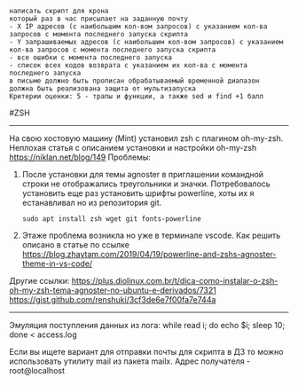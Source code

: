     написать скрипт для крона
    который раз в час присылает на заданную почту
    - X IP адресов (с наибольшим кол-вом запросов) с указанием кол-ва запросов c момента последнего запуска скрипта
    - Y запрашиваемых адресов (с наибольшим кол-вом запросов) с указанием кол-ва запросов c момента последнего запуска скрипта
    - все ошибки c момента последнего запуска
    - список всех кодов возврата с указанием их кол-ва с момента последнего запуска
    в письме должно быть прописан обрабатываемый временной диапазон
    должна быть реализована защита от мультизапуска
    Критерии оценки: 5 - трапы и функции, а также sed и find +1 балл

#ZSH

****

На свою хостовую машину (Mint) установил zsh с плагином oh-my-zsh.
Неплохая статья с описанием установки и настройки oh-my-zsh https://niklan.net/blog/149
Проблемы:
1) После установки для темы agnoster в приглашении командной строки не отображались треугольники и значки.
   Потребовалось установить еще раз установить шрифты powerline, хоты их я естанавливал но из репозитория git.
   
       sudo apt install zsh wget git fonts-powerline
       
2) Этаже проблема возникла но уже в терминале vscode. Как решить описано в статье по ссылке https://blog.zhaytam.com/2019/04/19/powerline-and-zshs-agnoster-theme-in-vs-code/

Другие ссылки:
https://plus.diolinux.com.br/t/dica-como-instalar-o-zsh-oh-my-zsh-tema-agnoster-no-ubuntu-e-derivados/7321
https://gist.github.com/renshuki/3cf3de6e7f00fa7e744a

***

Эмуляция поступления данных из лога: while read i; do echo $i; sleep 10; done < access.log

Если вы ищете вариант для отправки почты для скрипта в ДЗ то можно использовать утилиту mail из пакета mailx. 
Адрес получателя - root@localhost
